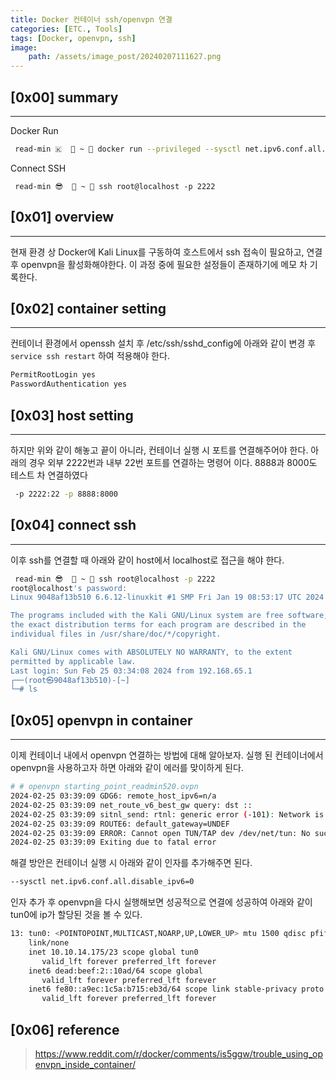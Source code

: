 ```yaml
---
title: Docker 컨테이너 ssh/openvpn 연결
categories: [ETC., Tools]
tags: [Docker, openvpn, ssh]
image:
    path: /assets/image_post/20240207111627.png
---
```


## [0x00] summary
---
Docker Run
``` bash
 read-min 🇰   ~  docker run --privileged --sysctl net.ipv6.conf.all.disable_ipv6=0 -it -p 2222:22 -p 8888:8000 kali-htb /bin/sh
```
Connect SSH
```
 read-min 😎   ~  ssh root@localhost -p 2222
```

## [0x01] overview
---
현재 환경 상 Docker에 Kali Linux를 구동하여 호스트에서 ssh 접속이 필요하고, 연결 후 openvpn을 활성화해야한다. 이 과정 중에 필요한 설정들이 존재하기에 메모 차 기록한다.


## [0x02] container setting
---
컨테이너 환경에서 openssh 설치 후 /etc/ssh/sshd_config에 아래와 같이 변경 후 `service ssh restart` 하여 적용해야 한다.
``` bash
PermitRootLogin yes
PasswordAuthentication yes
```

## [0x03] host setting
---
하지만 위와 같이 해놓고 끝이 아니라, 컨테이너 실행 시 포트를 연결해주어야 한다. 아래의 경우 외부 2222번과 내부 22번 포트를 연결하는 명령어 이다. 8888과 8000도 테스트 차 연결하였다
``` bash
 -p 2222:22 -p 8888:8000
```

## [0x04] connect ssh
---
이후 ssh를 연결할 때 아래와 같이 host에서 localhost로 접근을 해야 한다.
``` bash
 read-min 😎   ~  ssh root@localhost -p 2222
root@localhost's password:
Linux 9048af13b510 6.6.12-linuxkit #1 SMP Fri Jan 19 08:53:17 UTC 2024 aarch64

The programs included with the Kali GNU/Linux system are free software;
the exact distribution terms for each program are described in the
individual files in /usr/share/doc/*/copyright.

Kali GNU/Linux comes with ABSOLUTELY NO WARRANTY, to the extent
permitted by applicable law.
Last login: Sun Feb 25 03:34:08 2024 from 192.168.65.1
┌──(root㉿9048af13b510)-[~]
└─# ls
```

##  [0x05] openvpn in container
---
이제 컨테이너 내에서 openvpn 연결하는 방법에 대해 알아보자. 실행 된 컨테이너에서 openvpn을 사용하고자 하면 아래와 같이 에러를 맞이하게 된다.
``` bash
# # openvpn starting_point_readmin520.ovpn
2024-02-25 03:39:09 GDG6: remote_host_ipv6=n/a
2024-02-25 03:39:09 net_route_v6_best_gw query: dst ::
2024-02-25 03:39:09 sitnl_send: rtnl: generic error (-101): Network is unreachable
2024-02-25 03:39:09 ROUTE6: default_gateway=UNDEF
2024-02-25 03:39:09 ERROR: Cannot open TUN/TAP dev /dev/net/tun: No such file or directory (errno=2)
2024-02-25 03:39:09 Exiting due to fatal error
```

해결 방안은 컨테이너 실행 시 아래와 같이 인자를 추가해주면 된다. 
``` bash
--sysctl net.ipv6.conf.all.disable_ipv6=0
```
인자 추가 후 openvpn을 다시 실행해보면 성공적으로 연결에 성공하여 아래와 같이 tun0에 ip가 할당된 것을 볼 수 있다.
``` bash
13: tun0: <POINTOPOINT,MULTICAST,NOARP,UP,LOWER_UP> mtu 1500 qdisc pfifo_fast state UNKNOWN group default qlen 500
    link/none
    inet 10.10.14.175/23 scope global tun0
       valid_lft forever preferred_lft forever
    inet6 dead:beef:2::10ad/64 scope global
       valid_lft forever preferred_lft forever
    inet6 fe80::a9ec:1c5a:b715:eb3d/64 scope link stable-privacy proto kernel_ll
       valid_lft forever preferred_lft forever
```

## [0x06] reference
> https://www.reddit.com/r/docker/comments/is5ggw/trouble_using_openvpn_inside_container/